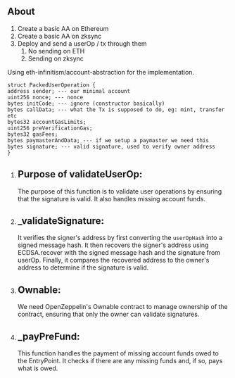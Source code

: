 ## About

1. Create a basic AA on Ethereum
2. Create a basic AA on zksync
3. Deploy and send a userOp / tx through them
   1. No sending on ETH
   2. Sending on zksync

Using eth-infinitism/account-abstraction for the implementation.

```
struct PackedUserOperation {
address sender; --- our minimal account
uint256 nonce; --- nonce
bytes initCode; --- ignore (constructor basically)
bytes callData; --- what the Tx is supposed to do, eg: mint, transfer etc
bytes32 accountGasLimits;
uint256 preVerificationGas;
bytes32 gasFees;
bytes paymasterAndData; --- if we setup a paymaster we need this
bytes signature; --- valid signature, used to verify owner address
} 
```
1.  ## Purpose of validateUserOp:

    The purpose of this function is to validate user operations by ensuring that the signature is valid. It also handles missing account funds.

2.  ## \_validateSignature:

    It verifies the signer's address by first converting the `userOpHash` into a signed message hash. It then recovers the signer's address using ECDSA.recover with the signed message hash and the signature from userOp. Finally, it compares the recovered address to the owner's address to determine if the signature is valid.

3.  ## Ownable:

    We need OpenZeppelin's Ownable contract to manage ownership of the contract, ensuring that only the owner can validate signatures.

4.  ## \_payPreFund:
    This function handles the payment of missing account funds owed to the EntryPoint. It checks if there are any missing funds and, if so, pays what is owed.
